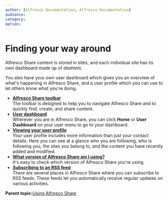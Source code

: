 ```yaml
---
author: [Alfresco Documentation, Alfresco Documentation]
audience: 
category: 
option: 
---
```


# Finding your way around

Alfresco Share content is stored in sites, and each individual site has its own dashboard made up of *dashlets*.

You also have your own user dashboard which gives you an overview of what's happening in Alfresco Share, and a user profile which you can use to let others know what you're doing.

-   **[Alfresco Share toolbar](../concepts/ui-description.md)**  
The toolbar is designed to help you to navigate Alfresco Share and to quickly find, create, and share content.
-   **[User dashboard](../concepts/dashboard-intro.md)**  
Wherever you are in Alfresco Share, you can click **Home** or **User Dashboard** on your user menu to go to your dashboard.
-   **[Viewing your user profile](../tasks/profile-view.md)**  
Your user profile includes more information than just your contact details. Here you can see at a glance who you are following, who is following you, the sites you belong to, and the content you have recently added and modified.
-   **[What version of Alfresco Share am I using?](../tasks/finding-version-number.md)**  
It's easy to check which version of Alfresco Share you're using.
-   **[Subscribing to an RSS feed](../tasks/site-subscribe-rss-feed.md)**  
There are several places in Alfresco Share where you can subscribe to RSS feeds. These feeds let you automatically receive regular updates on various activities.

**Parent topic:**[Using Alfresco Share](../topics/sh-uh-welcome.md)

